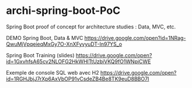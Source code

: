 # archi-spring-boot-PoC
Spring Boot proof of concept for architecture studies : Data, MVC, etc.

DEMO Spring Boot, Data & MVC https://drive.google.com/open?id=1NRag-QwuMjVpqeieqMxGy7O-XnXFyvyuDT-In97YS_o

Spring Boot Training (slides) https://drive.google.com/open?id=1GxvhfsA65cv2NLOFG2HkWHlTtUzbiVKQ9fO1WNpiCWE

Exemple de console SQL web avec H2 https://drive.google.com/open?id=1RGHJbjJ7rXp6AxVbOP91vCsdeZB4Be8TK9euD8BBO7I
